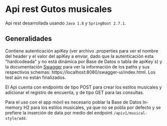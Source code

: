 # Api rest Gutos musicales

Api rest desarrollada usando `Java 1.8` y `SpringBoot 2.7.1`.

## Generalidades

Contiene autenticación apiKey (ver archivo .properties para ver el nombre del header y el valor del apiKey a enviar, dado que la autenticación esta "hardcodeada" y no está dinámica por Base de Datos o tabla de apiKey´s) y la documentación [Swagger](https://localhost:8080/swagger-ui/index.html) para ver la información de los paths y sus respectivos schemas: https://localhost:8080/swagger-ui/index.html. Los test aún no están finalizados.

El Api cuenta con endpoints de tipo POST para crear los estilos musicales y adicionar el registro de encuenta, y de tipo GET para las consultas.

Para el uso con el app móvil es necesario poblar la Base de Datos In-memory H2 para los estilos musicales, ya que no se pobla por defecto y se prefiere la inserción de data por medio del endpoint `/apiv1/musical-style/add`. 